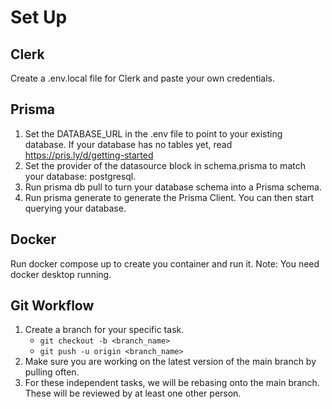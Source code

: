 # Set Up

## Clerk

Create a .env.local file for Clerk and paste your own credentials.

## Prisma

1. Set the DATABASE_URL in the .env file to point to your existing database. If your database has no tables yet, read https://pris.ly/d/getting-started
2. Set the provider of the datasource block in schema.prisma to match your database: postgresql.
3. Run prisma db pull to turn your database schema into a Prisma schema.
4. Run prisma generate to generate the Prisma Client. You can then start querying your database.

## Docker

Run docker compose up to create you container and run it.
Note: You need docker desktop running.

## Git Workflow

1. Create a branch for your specific task. 
    - `git checkout -b <branch_name>`
    - `git push -u origin <branch_name>`
2. Make sure you are working on the latest version of the main branch by pulling often.
3. For these independent tasks, we will be rebasing onto the main branch. These will be reviewed by at least one other person.